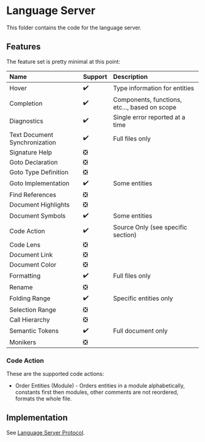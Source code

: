 # Language Server

This folder contains the code for the language server.

## Features

The feature set is pretty minimal at this point:

| Name                          | Support                       | Description                                   |
| :---------------------------- | :---------------------------- | :-------------------------------------------- |
| Hover                         | :heavy_check_mark:            | Type information for entities                 |
| Completion                    | :heavy_check_mark:            | Components, functions, etc..., based on scope |
| Diagnostics                   | :heavy_check_mark:            | Single error reported at a time               |
| Text Document Synchronization | :heavy_check_mark:            | Full files only                               |
| Signature Help                | :negative_squared_cross_mark: |                                               |
| Goto Declaration              | :negative_squared_cross_mark: |                                               |
| Goto Type Definition          | :negative_squared_cross_mark: |                                               |
| Goto Implementation           | :heavy_check_mark:            | Some entities                                 |
| Find References               | :negative_squared_cross_mark: |                                               |
| Document Highlights           | :negative_squared_cross_mark: |                                               |
| Document Symbols              | :heavy_check_mark:            | Some entities                                 |
| Code Action                   | :heavy_check_mark:            | Source Only (see specific section)            |
| Code Lens                     | :negative_squared_cross_mark: |                                               |
| Document Link                 | :negative_squared_cross_mark: |                                               |
| Document Color                | :negative_squared_cross_mark: |                                               |
| Formatting                    | :heavy_check_mark:            | Full files only                               |
| Rename                        | :negative_squared_cross_mark: |                                               |
| Folding Range                 | :heavy_check_mark:            | Specific entities only                        |
| Selection Range               | :negative_squared_cross_mark: |                                               |
| Call Hierarchy                | :negative_squared_cross_mark: |                                               |
| Semantic Tokens               | :heavy_check_mark:            | Full document only                            |
| Monikers                      | :negative_squared_cross_mark: |                                               |

### Code Action

These are the supported code actions:

* Order Entities (Module) - Orders entities in a module alphabetically, constants first then
  modules, other comments are not reordered, formats the whole file.

## Implementation

See [Language Server Protocol](../lsp).
